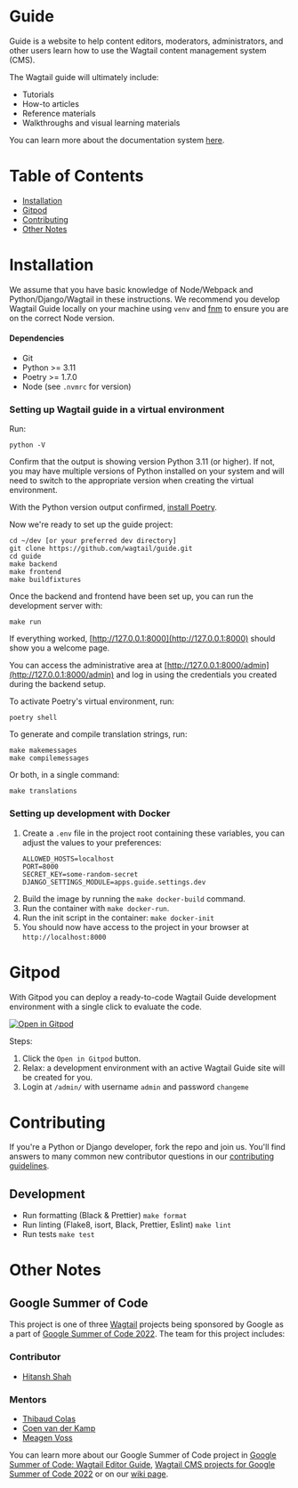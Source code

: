 # Guide

Guide is a website to help content editors, moderators, administrators, and other users learn how to use the Wagtail content management system (CMS).

The Wagtail guide will ultimately include:

-   Tutorials
-   How-to articles
-   Reference materials
-   Walkthroughs and visual learning materials

You can learn more about the documentation system [here](https://documentation.divio.com/).

# Table of Contents

-   [Installation](#installation)
-   [Gitpod](#gitpod)
-   [Contributing](#contributing)
-   [Other Notes](#other-notes)

# Installation

We assume that you have basic knowledge of Node/Webpack and Python/Django/Wagtail in these instructions. We recommend you develop Wagtail Guide locally on your machine using `venv` and [fnm](https://github.com/Schniz/fnm) to ensure you are on the correct Node version.

#### Dependencies

-   Git
-   Python >= 3.11
-   Poetry >= 1.7.0
-   Node (see `.nvmrc` for version)

### Setting up Wagtail guide in a virtual environment

Run:

    python -V

Confirm that the output is showing version Python 3.11 (or higher). If not, you may have multiple versions of Python installed on your system and will need to switch to the appropriate version when creating the virtual environment.

With the Python version output confirmed, [install Poetry](https://python-poetry.org/docs).

Now we're ready to set up the guide project:

    cd ~/dev [or your preferred dev directory]
    git clone https://github.com/wagtail/guide.git
    cd guide
    make backend
    make frontend
    make buildfixtures

Once the backend and frontend have been set up, you can run the development server with:

    make run

If everything worked, [http://127.0.0.1:8000](http://127.0.0.1:8000) should show you a welcome page.

You can access the administrative area at [http://127.0.0.1:8000/admin](http://127.0.0.1:8000/admin) and log in using the credentials you created during the backend setup.

To activate Poetry's virtual environment, run:

    poetry shell

To generate and compile translation strings, run:

    make makemessages
    make compilemessages

Or both, in a single command:

    make translations

### Setting up development with Docker

1. Create a `.env` file in the project root containing these variables, you can adjust the values to your preferences:
    ```
    ALLOWED_HOSTS=localhost
    PORT=8000
    SECRET_KEY=some-random-secret
    DJANGO_SETTINGS_MODULE=apps.guide.settings.dev
    ```
2. Build the image by running the `make docker-build` command.
3. Run the container with `make docker-run`.
4. Run the init script in the container: `make docker-init`
5. You should now have access to the project in your browser at `http://localhost:8000`

# Gitpod

With Gitpod you can deploy a ready-to-code Wagtail Guide development environment with a single click to evaluate the code.

[![Open in Gitpod](https://gitpod.io/button/open-in-gitpod.svg)](https://gitpod.io/#https://github.com/wagtail/guide)

Steps:

1. Click the `Open in Gitpod` button.
2. Relax: a development environment with an active Wagtail Guide site will be created for you.
3. Login at `/admin/` with username `admin` and password `changeme`

# Contributing

If you're a Python or Django developer, fork the repo and join us. You'll find answers to many common new contributor questions in our [contributing guidelines](https://docs.wagtail.org/en/stable/contributing/index.html).

## Development

-   Run formatting (Black & Prettier) `make format`
-   Run linting (Flake8, isort, Black, Prettier, Eslint) `make lint`
-   Run tests `make test`

# Other Notes

## Google Summer of Code

This project is one of three [Wagtail](https://wagtail.org/) projects being sponsored by Google as a part of [Google Summer of Code 2022](https://summerofcode.withgoogle.com/). The team for this project includes:

### Contributor

-   [Hitansh Shah](https://github.com/Hitansh-Shah)

### Mentors

-   [Thibaud Colas](https://github.com/thibaudcolas)
-   [Coen van der Kamp](https://github.com/allcaps)
-   [Meagen Voss](https://github.com/vossisboss)

You can learn more about our Google Summer of Code project in [Google Summer of Code: Wagtail Editor Guide](https://wagtail.org/blog/google-summer-of-code-wagtail-editor-guide/), [Wagtail CMS projects for Google Summer of Code 2022](https://wagtail.org/blog/wagtail-cms-projects-for-google-summer-of-code-2022/) or on our [wiki page](https://github.com/wagtail/wagtail/wiki/Google-Summer-of-Code-2022).
